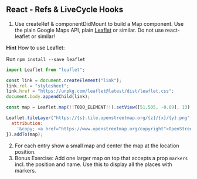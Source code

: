 ## React - Refs & LiveCycle Hooks

1. Use createRef & componentDidMount to build a Map component. Use the plain Google Maps API, plain [Leaflet](https://leafletjs.com/) or similar. Do not use react-leaflet or similar!

**Hint** How to use Leaflet:

Run `npm install --save leaflet`

```js
import Leaflet from "leaflet";

const link = document.createElement("link");
link.rel = "stylesheet";
link.href = "https://unpkg.com/leaflet@latest/dist/leaflet.css";
document.body.appendChild(link);

const map = Leaflet.map(!!TODO_ELEMENT!!).setView([51.505, -0.09], 13);

Leaflet.tileLayer("https://{s}.tile.openstreetmap.org/{z}/{x}/{y}.png", {
  attribution:
    '&copy; <a href="https://www.openstreetmap.org/copyright">OpenStreetMap</a> contributors'
}).addTo(map);
```

2. For each entry show a small map and center the map at the location position.
3. Bonus Exercise: Add one larger map on top that accepts a prop `markers` incl. the position and name. Use this to display all the places with markers.
